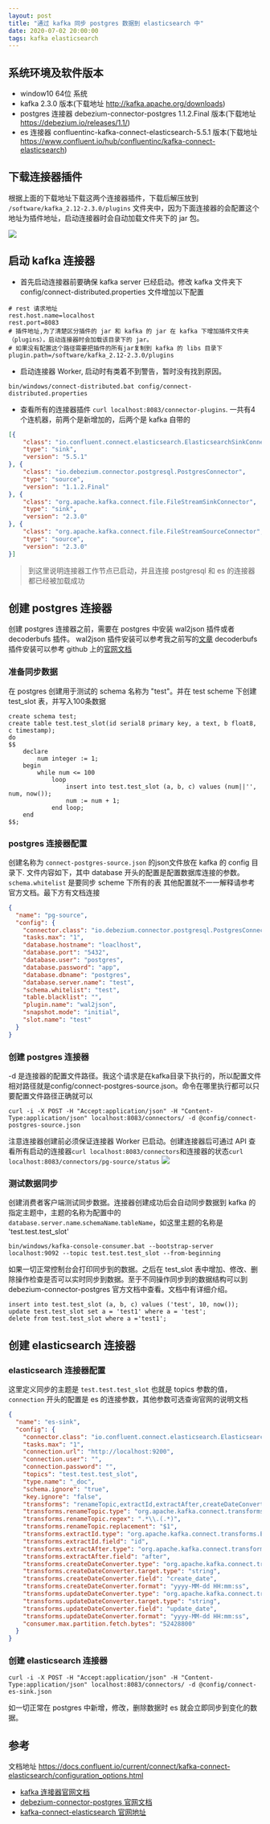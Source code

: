```yaml
---
layout: post
title: "通过 kafka 同步 postgres 数据到 elasticsearch 中"
date: 2020-07-02 20:00:00
tags: kafka elasticsearch
---
```


## 系统环境及软件版本

- window10 64位 系统
- kafka 2.3.0 版本(下载地址 http://kafka.apache.org/downloads)
- postgres 连接器 debezium-connector-postgres 1.1.2.Final 版本(下载地址 https://debezium.io/releases/1.1/)
- es 连接器 confluentinc-kafka-connect-elasticsearch-5.5.1 版本(下载地址 https://www.confluent.io/hub/confluentinc/kafka-connect-elasticsearch)




## 下载连接器插件

根据上面的下载地址下载这两个连接器插件，下载后解压放到 `/software/kafka_2.12-2.3.0/plugins` 文件夹中，因为下面连接器的会配置这个地址为插件地址，启动连接器时会自动加载文件夹下的 jar 包。

![](https://raw.githubusercontent.com/yupengj/yupengj.github.io/master/images/2020/plugins.png)

## 启动 kafka 连接器

- 首先启动连接器前要确保 kafka server 已经启动。修改 kafka 文件夹下 config/connect-distributed.properties 文件增加以下配置
```properties
# rest 请求地址
rest.host.name=localhost
rest.port=8083
# 插件地址,为了清楚区分插件的 jar 和 kafka 的 jar 在 kafka 下增加插件文件夹（plugins），启动连接器时会加载该目录下的 jar。
# 如果没有配置这个路径需要把插件的所有jar复制到 kafka 的 libs 目录下
plugin.path=/software/kafka_2.12-2.3.0/plugins
```

- 启动连接器 Worker, 启动时有类着不到警告，暂时没有找到原因。
```
bin/windows/connect-distributed.bat config/connect-distributed.properties 
```

- 查看所有的连接器插件 `curl localhost:8083/connector-plugins`. 一共有4个连机器，前两个是新增加的，后两个是 kafka 自带的
```json
[{
    "class": "io.confluent.connect.elasticsearch.ElasticsearchSinkConnector",
    "type": "sink",
    "version": "5.5.1"
}, {
    "class": "io.debezium.connector.postgresql.PostgresConnector",
    "type": "source",
    "version": "1.1.2.Final"
}, {
    "class": "org.apache.kafka.connect.file.FileStreamSinkConnector",
    "type": "sink",
    "version": "2.3.0"
}, {
    "class": "org.apache.kafka.connect.file.FileStreamSourceConnector",
    "type": "source",
    "version": "2.3.0"
}]
```

> 到这里说明连接器工作节点已启动，并且连接 postgresql 和 es 的连接器都已经被加载成功


## 创建 postgres 连接器

创建 postgres 连接器之前，需要在 postgres 中安装 wal2json 插件或者 decoderbufs 插件。
wal2json 插件安装可以参考我之前写的[文章](https://yupengj.github.io/2020/06/27/postgresql-%E5%AE%89%E8%A3%85-wal2json-%E6%8F%92%E4%BB%B6/)
decoderbufs 插件安装可以参考 github 上的[官网文档](https://github.com/debezium/postgres-decoderbufs)

### 准备同步数据

在 postgres 创建用于测试的 schema 名称为 "test"。并在 test scheme 下创建 test_slot 表，并写入100条数据
```postgresql
create schema test;
create table test.test_slot(id serial8 primary key, a text, b float8, c timestamp);
do
$$
    declare
        num integer := 1;
    begin
        while num <= 100
            loop
                insert into test.test_slot (a, b, c) values (num||'', num, now());
                num := num + 1;
            end loop;
    end
$$;
```

### postgres 连接器配置

创建名称为 `connect-postgres-source.json` 的json文件放在 kafka 的 config 目录下. 文件内容如下，其中 database 开头的配置是配置数据库连接的参数。`schema.whitelist` 是要同步 scheme 下所有的表
其他配置就不一一解释请参考官方文档。最下方有文档连接
```json
{
  "name": "pg-source",
  "config": {
    "connector.class": "io.debezium.connector.postgresql.PostgresConnector",
    "tasks.max": "1",
    "database.hostname": "loaclhost",
    "database.port": "5432",
    "database.user": "postgres",
    "database.password": "app",
    "database.dbname": "postgres",
    "database.server.name": "test",
    "schema.whitelist": "test",
    "table.blacklist": "",
    "plugin.name": "wal2json",
    "snapshot.mode": "initial",
    "slot.name": "test"
  }
}
```

### 创建 postgres 连接器

-d 是连接器的配置文件路径。我这个请求是在kafka目录下执行的，所以配置文件相对路径就是config/connect-postgres-source.json。命令在哪里执行都可以只要配置文件路径正确就可以
```
curl -i -X POST -H "Accept:application/json" -H "Content-Type:application/json" localhost:8083/connectors/ -d @config/connect-postgres-source.json
```
注意连接器创建前必须保证连接器 Worker 已启动。创建连接器后可通过 API 查看所有启动的连接器`curl localhost:8083/connectors`和连接器的状态`curl localhost:8083/connectors/pg-source/status`
![](https://raw.githubusercontent.com/yupengj/yupengj.github.io/master/images/2020/connectors.png)

### 测试数据同步

创建消费者客户端测试同步数据。连接器创建成功后会自动同步数据到 kafka 的指定主题中，主题的名称为配置中的`database.server.name`.`schemaName`.`tableName`，如这里主题的名称是 'test.test.test_slot'
```
bin/windows/kafka-console-consumer.bat --bootstrap-server localhost:9092 --topic test.test.test_slot --from-beginning
```

如果一切正常控制台会打印同步到的数据。之后在 test_slot 表中增加、修改、删除操作检查是否可以实时同步到数据。至于不同操作同步到的数据结构可以到 debezium-connector-postgres 官方文档中查看。文档中有详细介绍。
```postgresql
insert into test.test_slot (a, b, c) values ('test', 10, now());
update test.test_slot set a = 'test1' where a = 'test';
delete from test.test_slot where a ='test1';
```

## 创建 elasticsearch 连接器

### elasticsearch 连接器配置 

这里定义同步的主题是 `test.test.test_slot` 也就是 topics 参数的值，`connection` 开头的配置是 es 的连接参数，其他参数可选查询官网的说明文档
```json
{
  "name": "es-sink",
  "config": {
    "connector.class": "io.confluent.connect.elasticsearch.ElasticsearchSinkConnector",
    "tasks.max": "1",
    "connection.url": "http://localhost:9200",
    "connection.user": "",
    "connection.password": "",
    "topics": "test.test.test_slot",
    "type.name": "_doc",
	"schema.ignore": "true",
	"key.ignore": "false",
	"transforms": "renameTopic,extractId,extractAfter,createDateConverter,updateDateConverter",
	"transforms.renameTopic.type": "org.apache.kafka.connect.transforms.RegexRouter",
	"transforms.renameTopic.regex": ".*\\.(.*)",
	"transforms.renameTopic.replacement": "$1",
	"transforms.extractId.type": "org.apache.kafka.connect.transforms.ExtractField$Key",
	"transforms.extractId.field": "id",
	"transforms.extractAfter.type": "org.apache.kafka.connect.transforms.ExtractField$Value",
	"transforms.extractAfter.field": "after",
	"transforms.createDateConverter.type": "org.apache.kafka.connect.transforms.TimestampConverter$Value",
	"transforms.createDateConverter.target.type": "string",
	"transforms.createDateConverter.field": "create_date",
	"transforms.createDateConverter.format": "yyyy-MM-dd HH:mm:ss",
	"transforms.updateDateConverter.type": "org.apache.kafka.connect.transforms.TimestampConverter$Value",
	"transforms.updateDateConverter.target.type": "string",
	"transforms.updateDateConverter.field": "update_date",
	"transforms.updateDateConverter.format": "yyyy-MM-dd HH:mm:ss",
	"consumer.max.partition.fetch.bytes": "52428800"
  }
}
```

### 创建 elasticsearch 连接器

```
curl -i -X POST -H "Accept:application/json" -H "Content-Type:application/json" localhost:8083/connectors/ -d @config/connect-es-sink.json
```

如一切正常在 postgres 中新增，修改，删除数据时 es 就会立即同步到变化的数据。


## 参考

文档地址 https://docs.confluent.io/current/connect/kafka-connect-elasticsearch/configuration_options.html
- [kafka 连接器官网文档](http://kafka.apache.org/documentation/#connect)
- [debezium-connector-postgres 官网文档](https://debezium.io/documentation/reference/1.1/connectors/postgresql.html)
- [kafka-connect-elasticsearch 官网地址](https://www.confluent.io/hub/confluentinc/kafka-connect-elasticsearch)
